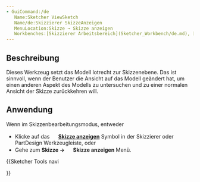 ```yaml
---
- GuiCommand:/de
   Name:Sketcher ViewSketch
   Name/de:Skizzierer SkizzeAnzeigen
   MenuLocation:Skizze → Skizze anzeigen
   Workbenches:[Skizzierer Arbeitsbereich](Sketcher_Workbench/de.md), [PartDesign Arbeitsbereich](PartDesign_Workbench/de.md)
---
```


## Beschreibung

Dieses Werkzeug setzt das Modell lotrecht zur Skizzenebene. Das ist sinnvoll, wenn der Benutzer die Ansicht auf das Modell geändert hat, um einen anderen Aspekt des Modells zu untersuchen und zu einer normalen Ansicht der Skizze zurückkehren will.

## Anwendung

Wenn im Skizzenbearbeitungsmodus, entweder

-   Klicke auf das **<img src=images/Sketcher_ViewSketch.svg style="width:16px"> [Skizze anzeigen](Sketcher_ViewSketch.md)** Symbol in der Skizzierer oder PartDesign Werkzeugleiste, oder
-   Gehe zum **Skizze → <img src=images/Sketcher_ViewSketch.svg style="width:16px"> Skizze anzeigen** Menü.





{{Sketcher Tools navi

}}  
